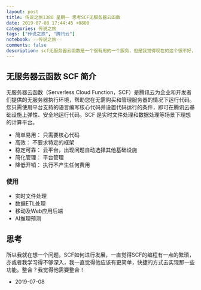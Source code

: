 ```yaml
---
layout: post
title: 传说之旅1380 星期一 思考SCF无服务器云函数 
date: 2019-07-08 17:44:45 +0800 
categories: 传说之旅 
tags: ["传说之旅", "腾讯云"]
notebook: ☞☞传说之旅☜☜
comments: false
description: scf无服务器云函数是一个很有用的一个服务，但是我觉得现在的这个很不好，需要一个改进。他的功能特点，优点，缺点，我需要细细查找，然后找到更优秀的解决方式。
---
```

    
## 无服务器云函数 SCF 简介

无服务器云函数（Serverless Cloud Function，SCF）是腾讯云为企业和开发者们提供的无服务器执行环境，帮助您在无需购买和管理服务器的情况下运行代码。您只需使用平台支持的语言编写核心代码并设置代码运行的条件，即可在腾讯云基础设施上弹性、安全地运行代码。SCF 是实时文件处理和数据处理等场景下理想的计算平台。

- 简单易用： 只需要核心代码
- 高效： 不要求特定的框架
- 稳定可靠： 云平台，出现问题自动选择其他基础设施
- 简化管理： 平台管理
- 降低开销： 执行不产生任何费用


### 使用

- 实时文件处理
- 数据ETL处理
- 移动及Web应用后端
- AI推理预测

## 思考

所以我就在想一个问题，SCF如何进行发展，一直觉得SCF的编程有一点的繁琐，亦或者我学习得不够深入，我一直觉得他应该有更简单，快捷的方式去实现那一些功能。整合？我觉得他需要整合！

- 2019-07-08 
